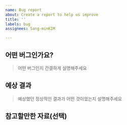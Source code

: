 ```yaml
---
name: Bug report
about: Create a report to help us improve
title: ''
labels: bug
assignees: Sang-minKIM

---
```


## 어떤 버그인가요?

> 어떤 버그인지 간결하게 설명해주세요

## 예상 결과

> 예상했던 정상적인 결과가 어떤 것이었는지 설명해주세요

## 참고할만한 자료(선택)
